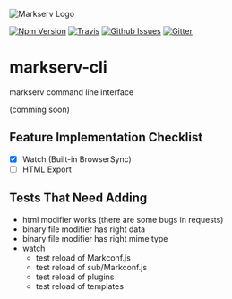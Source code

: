 ![Markserv Logo](https://markserv.space/img/markserv-logo.png)

[![Npm Version](https://img.shields.io/npm/v/markserv-cli.svg)](https://www.npmjs.com/package/markserv-cli)
[![Travis](https://img.shields.io/travis/markserv/markserv-cli.svg)](https://travis-ci.org/markserv/markserv-cli)
[![Github Issues](https://img.shields.io/github/issues/markserv/markserv-cli.svg)](https://github.com/F1LT3R/markserv-cli/issues)
[![Gitter](https://img.shields.io/gitter/room/nwjs/markserv-cli.svg)](https://gitter.im/markserv)

# markserv-cli

markserv command line interface

(comming soon)

## Feature Implementation Checklist

- [x] Watch (Built-in BrowserSync)
- [ ] HTML Export

## Tests That Need Adding

- html modifier works (there are some bugs in requests)
- binary file modifier has right data
- binary file modifier has right mime type
- watch
	- test reload of Markconf.js
	- test reload of sub/Markconf.js
	- test reload of plugins
	- test reload of templates

<!--markserv|markdown|doc/examples/includes/markdown-in-markdown/something.md-->